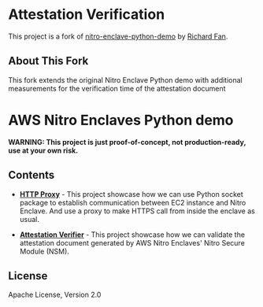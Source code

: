 # Attestation Verification

This project is a fork of [nitro-enclave-python-demo](https://github.com/richardfan1126/nitro-enclave-python-demo) by [Richard Fan](https://github.com/richardfan1126).

## About This Fork

This fork extends the original Nitro Enclave Python demo with additional measurements for the verification time of the attestation document

# AWS Nitro Enclaves Python demo

**WARNING: This project is just proof-of-concept, not production-ready, use at your own risk.**

## Contents

- [**HTTP Proxy**](./http-proxy) - This project showcase how we can use Python socket package to establish communication between EC2 instance and Nitro Enclave. And use a proxy to make HTTPS call from inside the enclave as usual.

- [**Attestation Verifier**](./attestation_verifier) - This project showcase how we can validate the attestation document generated by AWS Nitro Enclaves' Nitro Secure Module (NSM).

## License

Apache License, Version 2.0
